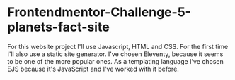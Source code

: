 # Frontendmentor-Challenge-5-planets-fact-site

For this website project I'll use Javascript, HTML and CSS. For the first time I'll also use a static site generator. I've chosen Eleventy, because it seems to be one of the more popular ones. As a templating language I've chosen EJS because it's JavaScript and I've worked with it before.
